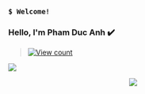 ### `$ Welcome!`

### Hello, I'm Pham Duc Anh ✔️

> [![View count](https://visitcount.itsvg.in/api?id=VuHuong0510&color=6&icon=0&pretty=true)](https://visitcount.itsvg.in/api?id=anhtitan)

<img src="https://user-images.githubusercontent.com/73097560/115834477-dbab4500-a447-11eb-908a-139a6edaec5c.gif">

<p align="center" color="#36BCF7FF"><img src="https://readme-typing-svg.herokuapp.com?lines=Hello+World!;Hello+my+friend!"></p>
